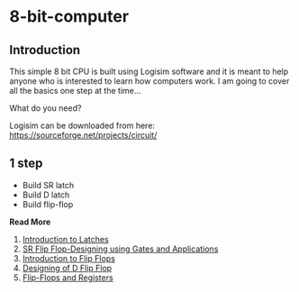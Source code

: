 # 8-bit-computer

Introduction
------------

This simple 8 bit CPU is built using Logisim software and it is meant to help anyone who is interested to learn how computers work. I am going to cover all the basics one step at the time...

What do you need?

Logisim can be downloaded from here: https://sourceforge.net/projects/circuit/

## 1 step
- Build SR latch
- Build D latch
- Build flip-flop

**Read More**

1. [Introduction to Latches](https://www.electronicshub.org/latches/)
2. [SR Flip Flop-Designing using Gates and Applications](https://www.electronicshub.org/sr-flip-flop-design-with-nor-and-nand-logic-gates/)
3. [Introduction to Flip Flops](https://www.electronicshub.org/flip-flops/)
4. [Designing of D Flip Flop](https://www.electronicshub.org/d-flip-flop/)
5. [Flip-Flops and Registers](https://codebite.xyz/blog/post/2017/5/22/Let%27s%20Make%20a%20CPU%3A%20Part%205%20-%20Flip-Flops%20and%20Registers)


